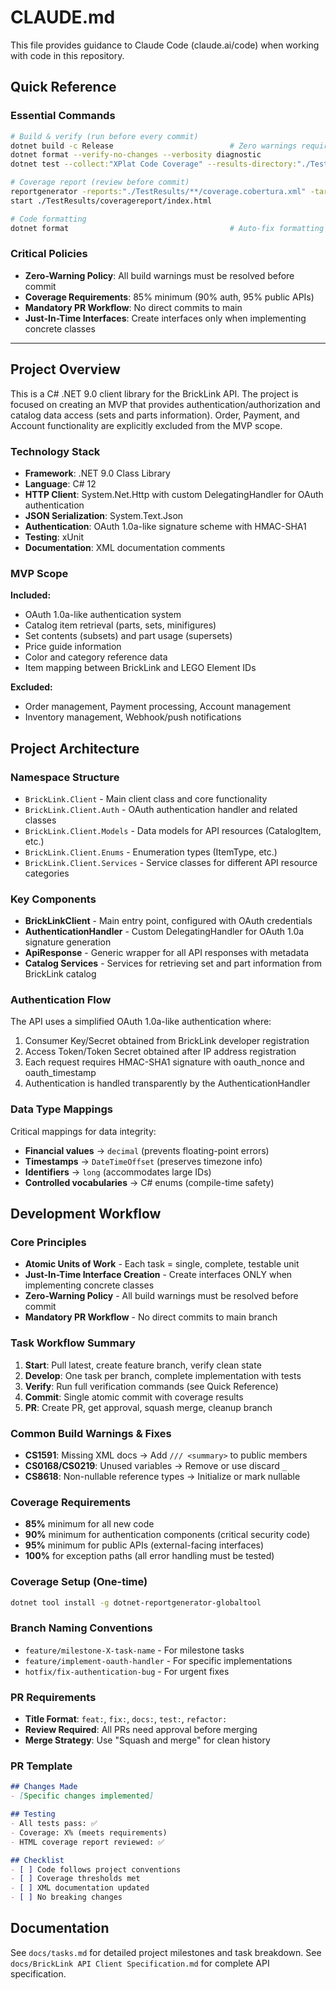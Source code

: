 # CLAUDE.md

This file provides guidance to Claude Code (claude.ai/code) when working with code in this repository.

## Quick Reference

### Essential Commands
```bash
# Build & verify (run before every commit)
dotnet build -c Release                          # Zero warnings required
dotnet format --verify-no-changes --verbosity diagnostic
dotnet test --collect:"XPlat Code Coverage" --results-directory:"./TestResults"

# Coverage report (review before commit)
reportgenerator -reports:"./TestResults/**/coverage.cobertura.xml" -targetdir:"./TestResults/coveragereport" -reporttypes:Html
start ./TestResults/coveragereport/index.html

# Code formatting
dotnet format                                    # Auto-fix formatting issues
```

### Critical Policies
- **Zero-Warning Policy**: All build warnings must be resolved before commit
- **Coverage Requirements**: 85% minimum (90% auth, 95% public APIs)
- **Mandatory PR Workflow**: No direct commits to main
- **Just-In-Time Interfaces**: Create interfaces only when implementing concrete classes

---

## Project Overview

This is a C# .NET 9.0 client library for the BrickLink API. The project is focused on creating an MVP that provides authentication/authorization and catalog data access (sets and parts information). Order, Payment, and Account functionality are explicitly excluded from the MVP scope.

### Technology Stack
- **Framework**: .NET 9.0 Class Library
- **Language**: C# 12
- **HTTP Client**: System.Net.Http with custom DelegatingHandler for OAuth authentication
- **JSON Serialization**: System.Text.Json
- **Authentication**: OAuth 1.0a-like signature scheme with HMAC-SHA1
- **Testing**: xUnit
- **Documentation**: XML documentation comments

### MVP Scope
**Included:**
- OAuth 1.0a-like authentication system
- Catalog item retrieval (parts, sets, minifigures)
- Set contents (subsets) and part usage (supersets)
- Price guide information
- Color and category reference data
- Item mapping between BrickLink and LEGO Element IDs

**Excluded:**
- Order management, Payment processing, Account management
- Inventory management, Webhook/push notifications

## Project Architecture

### Namespace Structure
- `BrickLink.Client` - Main client class and core functionality
- `BrickLink.Client.Auth` - OAuth authentication handler and related classes
- `BrickLink.Client.Models` - Data models for API resources (CatalogItem, etc.)
- `BrickLink.Client.Enums` - Enumeration types (ItemType, etc.)
- `BrickLink.Client.Services` - Service classes for different API resource categories

### Key Components
- **BrickLinkClient** - Main entry point, configured with OAuth credentials
- **AuthenticationHandler** - Custom DelegatingHandler for OAuth 1.0a signature generation
- **ApiResponse<T>** - Generic wrapper for all API responses with metadata
- **Catalog Services** - Services for retrieving set and part information from BrickLink catalog

### Authentication Flow
The API uses a simplified OAuth 1.0a-like authentication where:
1. Consumer Key/Secret obtained from BrickLink developer registration
2. Access Token/Token Secret obtained after IP address registration
3. Each request requires HMAC-SHA1 signature with oauth_nonce and oauth_timestamp
4. Authentication is handled transparently by the AuthenticationHandler

### Data Type Mappings
Critical mappings for data integrity:
- **Financial values** → `decimal` (prevents floating-point errors)
- **Timestamps** → `DateTimeOffset` (preserves timezone info)
- **Identifiers** → `long` (accommodates large IDs)
- **Controlled vocabularies** → C# enums (compile-time safety)

## Development Workflow

### Core Principles
- **Atomic Units of Work** - Each task = single, complete, testable unit
- **Just-In-Time Interface Creation** - Create interfaces ONLY when implementing concrete classes
- **Zero-Warning Policy** - All build warnings must be resolved before commit
- **Mandatory PR Workflow** - No direct commits to main branch

### Task Workflow Summary
1. **Start**: Pull latest, create feature branch, verify clean state
2. **Develop**: One task per branch, complete implementation with tests
3. **Verify**: Run full verification commands (see Quick Reference)
4. **Commit**: Single atomic commit with coverage results
5. **PR**: Create PR, get approval, squash merge, cleanup branch

### Common Build Warnings & Fixes
- **CS1591**: Missing XML docs → Add `/// <summary>` to public members
- **CS0168/CS0219**: Unused variables → Remove or use discard `_`
- **CS8618**: Non-nullable reference types → Initialize or mark nullable

### Coverage Requirements
- **85%** minimum for all new code
- **90%** minimum for authentication components (critical security code)
- **95%** minimum for public APIs (external-facing interfaces)
- **100%** for exception paths (all error handling must be tested)

### Coverage Setup (One-time)
```bash
dotnet tool install -g dotnet-reportgenerator-globaltool
```

### Branch Naming Conventions
- `feature/milestone-X-task-name` - For milestone tasks
- `feature/implement-oauth-handler` - For specific implementations
- `hotfix/fix-authentication-bug` - For urgent fixes

### PR Requirements
- **Title Format**: `feat:`, `fix:`, `docs:`, `test:`, `refactor:`
- **Review Required**: All PRs need approval before merging
- **Merge Strategy**: Use "Squash and merge" for clean history

### PR Template
```markdown
## Changes Made
- [Specific changes implemented]

## Testing
- All tests pass: ✅
- Coverage: X% (meets requirements)
- HTML coverage report reviewed: ✅

## Checklist
- [ ] Code follows project conventions
- [ ] Coverage thresholds met
- [ ] XML documentation updated
- [ ] No breaking changes
```

## Documentation

See `docs/tasks.md` for detailed project milestones and task breakdown.
See `docs/BrickLink API Client Specification.md` for complete API specification.
